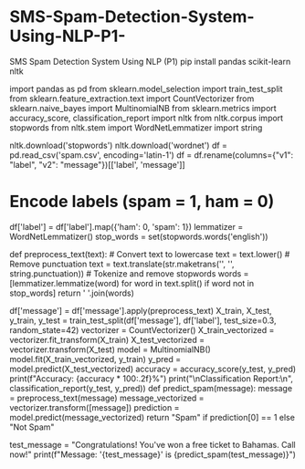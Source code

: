 # SMS-Spam-Detection-System-Using-NLP-P1-
SMS Spam Detection System Using NLP (P1)
pip install pandas scikit-learn nltk

import pandas as pd
from sklearn.model_selection import train_test_split
from sklearn.feature_extraction.text import CountVectorizer
from sklearn.naive_bayes import MultinomialNB
from sklearn.metrics import accuracy_score, classification_report
import nltk
from nltk.corpus import stopwords
from nltk.stem import WordNetLemmatizer
import string

nltk.download('stopwords')
nltk.download('wordnet')
df = pd.read_csv('spam.csv', encoding='latin-1')
df = df.rename(columns={"v1": "label", "v2": "message"})[['label', 'message']]

# Encode labels (spam = 1, ham = 0)
df['label'] = df['label'].map({'ham': 0, 'spam': 1})
lemmatizer = WordNetLemmatizer()
stop_words = set(stopwords.words('english'))

def preprocess_text(text):
    # Convert text to lowercase
    text = text.lower()
    # Remove punctuation
    text = text.translate(str.maketrans('', '', string.punctuation))
    # Tokenize and remove stopwords
    words = [lemmatizer.lemmatize(word) for word in text.split() if word not in stop_words]
    return ' '.join(words)

df['message'] = df['message'].apply(preprocess_text)
X_train, X_test, y_train, y_test = train_test_split(df['message'], df['label'], test_size=0.3, random_state=42)
vectorizer = CountVectorizer()
X_train_vectorized = vectorizer.fit_transform(X_train)
X_test_vectorized = vectorizer.transform(X_test)
model = MultinomialNB()
model.fit(X_train_vectorized, y_train)
y_pred = model.predict(X_test_vectorized)
accuracy = accuracy_score(y_test, y_pred)
print(f"Accuracy: {accuracy * 100:.2f}%")
print("\nClassification Report:\n", classification_report(y_test, y_pred))
def predict_spam(message):
    message = preprocess_text(message)
    message_vectorized = vectorizer.transform([message])
    prediction = model.predict(message_vectorized)
    return "Spam" if prediction[0] == 1 else "Not Spam"

test_message = "Congratulations! You've won a free ticket to Bahamas. Call now!"
print(f"Message: '{test_message}' is {predict_spam(test_message)}")
